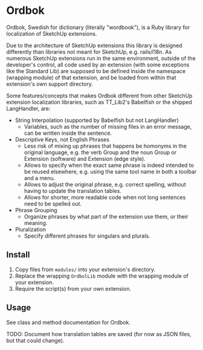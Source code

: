 # Ordbok

Ordbok, Swedish for dictionary (literally "wordbook"), is a Ruby library for
localization of SketchUp extensions.

Due to the architecture of SketchUp extensions this library is designed
differently than libraries not meant for SketchUp, e.g. rails/l18n.
As numerous SketchUp extensions run in the same environment, outside of the
developer's control, all code used by an extension (with some exceptions like the
Standard Lib) are supposed to be defined inside the namespace (wrapping module)
of that extension, and be loaded from within that extension's own support
directory.

Some features/concepts that makes Ordbok different from other SketchUp
extension localization libraries, such as TT_Lib2's Babelfish or the shipped
LangHandler, are:

- String Interpolation (supported by Babelfish but not LangHandler)
    - Variables, such as the number of missing files in an error message, can be
    written inside the sentence.
- Descriptive Keys, not English Phrases
    - Less risk of mixing up phrases that happens be homonyms in the original
    language, e.g. the verb Group and the noun Group or Extension (software) and
    Extension (edge style).
    - Allows to specify when the exact same phrase is indeed intended to be
    reused elsewhere, e.g. using the same tool name in both a toolbar and a
    menu.
    - Allows to adjust the original phrase, e.g. correct spelling, without having
    to update the translation tables.
    - Allows for shorter, more readable code when not long sentences need
    to be spelled out.
- Phrase Grouping
    - Organize phrases by what part of the extension use them, or their meaning.
- Pluralization
    - Specify different phrases for singulars and plurals.


## Install

1. Copy files from ``modules/`` into your extension's directory.
2. Replace the wrapping ``OrdbolLib`` module with the wrapping module of your
extension.
3. Require the script(s) from your own extension.

## Usage

See class and method documentation for Ordbok.

TODO: Document how translation tables are saved (for now as JSON files, but that
could change).

